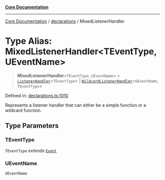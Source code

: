 [**Core Documentation**](../../README.md)

***

[Core Documentation](../../README.md) / [declarations](../README.md) / MixedListenerHandler

# Type Alias: MixedListenerHandler\<TEventType, UEventName\>

> **MixedListenerHandler**\<`TEventType`, `UEventName`\> = [`ListenerHandler`](ListenerHandler.md)\<`TEventType`\> \| [`WildcardListenerHandler`](WildcardListenerHandler.md)\<`UEventName`, `TEventType`\>

Defined in: [declarations.ts:1010](https://github.com/stonemjs/core/blob/b1f29857c7f1e529739f22d486494bed3b22d2c6/src/declarations.ts#L1010)

Represents a listener handler that can either be a simple function or a wildcard function.

## Type Parameters

### TEventType

`TEventType` *extends* [`Event`](../../events/Event/classes/Event.md)

### UEventName

`UEventName`
